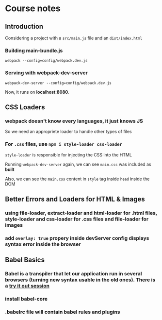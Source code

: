 # Course notes

## Introduction

Considering a project with a `src/main.js` file and an `dist/index.html`

### Building main-bundle.js

`webpack --config=config/webpack.dev.js`

### Serving with webpack-dev-server

`webpack-dev-server --config=config/webpack.dev.js`

Now, it runs on **localhost:8080**.

## CSS Loaders

### webpack doesn't know every languages, it just knows JS

So we need an appropriete loader to handle other types of files

### For `.css` files, use `npm i style-loader css-loader`

`style-loader` is responsible for injecting the CSS into the HTML

Running `webpack-dev-server` again, we can see `main.css` was included as **built**

Also, we can see the `main.css` content in `style` tag inside `head` inside the DOM

## Better Errors and Loaders for HTML & Images

### using file-loader, extract-loader and html-loader for .html files, style-loader and css-loader for .css files and file-loader for images

### add `overlay: true` propery inside devServer config displays syntax error inside the browser

## Babel Basics

### Babel is a transpiler that let our application run in several browsers (turning new syntax usable in the old ones). There is a [try it out session](https://babeljs.io/repl#?browsers=defaults%2C%20not%20ie%2011%2C%20not%20ie_mob%2011&build=&builtIns=false&spec=false&loose=false&code_lz=MYewdgzgLgBAHjAvDAngfgHRwNwyA&debug=false&forceAllTransforms=false&shippedProposals=false&circleciRepo=&evaluate=false&fileSize=false&timeTravel=false&sourceType=module&lineWrap=true&presets=env%2Creact%2Cstage-2%2Cenv&prettier=false&targets=&version=7.10.5&externalPlugins=)

### install babel-core

### .babelrc file will contain babel rules and plugins
